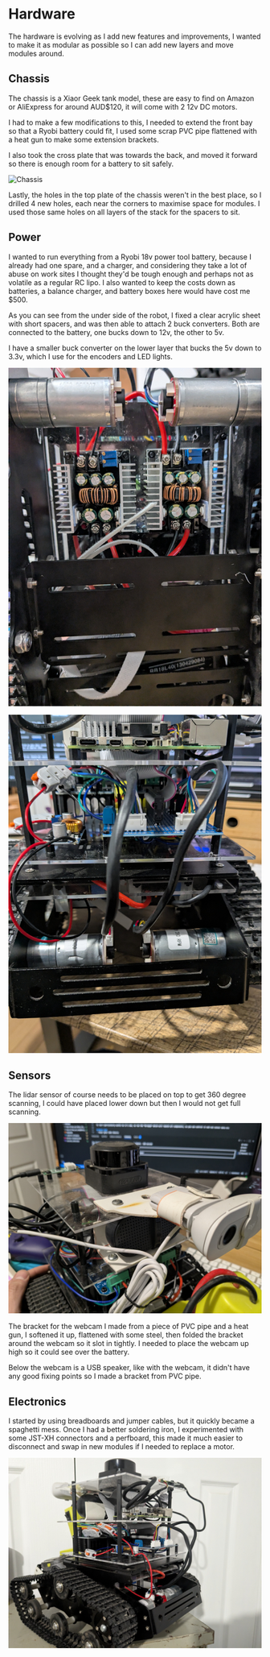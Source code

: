 # Hardware
The hardware is evolving as I add new features and improvements, I wanted to make it as modular as possible so I can add new layers and move modules around.

## Chassis
The chassis is a Xiaor Geek tank model, these are easy to find on Amazon or AliExpress for around AUD$120, it will come with 2 12v DC motors.

I had to make a few modifications to this, I needed to extend the front bay so that a Ryobi battery could fit, I used some scrap PVC pipe flattened with a heat gun to make some extension brackets.

I also took the cross plate that was towards the back, and moved it forward so there is enough room for a battery to sit safely.

![Chassis](/img/r2-battery-bay.jpg)

Lastly, the holes in the top plate of the chassis weren't in the best place, so I drilled 4 new holes, each near the corners to maximise space for modules. I used those same holes on all layers of the stack for the spacers to sit.

## Power
I wanted to run everything from a Ryobi 18v power tool battery, because I already had one spare, and a charger, and considering they take a lot of abuse on work sites I thought they'd be tough enough and perhaps not as volatile as a regular RC lipo. I also wanted to keep the costs down as batteries, a balance charger, and battery boxes here would have cost me $500.

As you can see from the under side of the robot, I fixed a clear acrylic sheet with short spacers, and was then able to attach 2 buck converters. Both are connected to the battery, one bucks down to 12v, the other to 5v.

I have a smaller buck converter on the lower layer that bucks the 5v down to 3.3v, which I use for the encoders and LED lights.

![Buck Converters](/img/r2-under.jpg)

![3v Buck Converter](/img/r2-back-encoders.jpg)

## Sensors
The lidar sensor of course needs to be placed on top to get 360 degree scanning, I could have placed lower down but then I would not get full scanning.

![Top Layer](/img/r2-top-layer.jpg)

The bracket for the webcam I made from a piece of PVC pipe and a heat gun, I softened it up, flattened with some steel, then folded the bracket around the webcam so it slot in tightly. I needed to place the webcam up high so it could see over the battery.

Below the webcam is a USB speaker, like with the webcam, it didn't have any good fixing points so I made a bracket from PVC pipe.

## Electronics
I started by using breadboards and jumper cables, but it quickly became a spaghetti mess. Once I had a better soldering iron, I experimented with some JST-XH connectors and a perfboard, this made it much easier to disconnect and swap in new modules if I needed to replace a motor.

![Electronics](/img/r2-back.jpg)